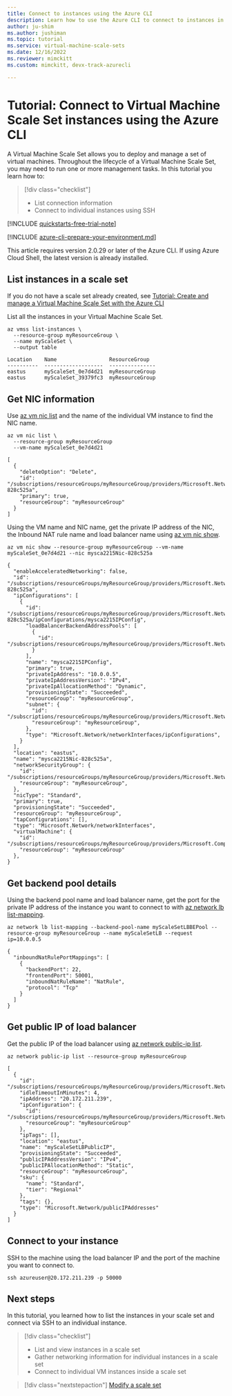 ```yaml
---
title: Connect to instances using the Azure CLI
description: Learn how to use the Azure CLI to connect to instances in your Virtual Machine Scale Set.
author: ju-shim
ms.author: jushiman
ms.topic: tutorial
ms.service: virtual-machine-scale-sets
ms.date: 12/16/2022
ms.reviewer: mimckitt
ms.custom: mimckitt, devx-track-azurecli

---
```


# Tutorial: Connect to Virtual Machine Scale Set instances using the Azure CLI
A Virtual Machine Scale Set allows you to deploy and manage a set of virtual machines. Throughout the lifecycle of a Virtual Machine Scale Set, you may need to run one or more management tasks. In this tutorial you learn how to:

> [!div class="checklist"]
> * List connection information
> * Connect to individual instances using SSH

[!INCLUDE [quickstarts-free-trial-note](~/reusable-content/ce-skilling/azure/includes/quickstarts-free-trial-note.md)]

[!INCLUDE [azure-cli-prepare-your-environment.md](~/reusable-content/azure-cli/azure-cli-prepare-your-environment.md)]

This article requires version 2.0.29 or later of the Azure CLI. If using Azure Cloud Shell, the latest version is already installed. 

## List instances in a scale set
If you do not have a scale set already created, see [Tutorial: Create and manage a Virtual Machine Scale Set with the Azure CLI](tutorial-create-and-manage-cli.md)

List all the instances in your Virtual Machine Scale Set. 

```azurecli-interactive
az vmss list-instances \
  --resource-group myResourceGroup \
  --name myScaleSet \
  --output table
```

```output
Location    Name                 ResourceGroup
----------  -------------------  ---------------
eastus      myScaleSet_0e7d4d21  myResourceGroup
eastus      myScaleSet_39379fc3  myResourceGroup
```

## Get NIC information
Use [az vm nic list](/cli/azure/vm/nic#az-vm-nic-list) and the name of the individual VM instance to find the NIC name.

```azurecli-interactive
az vm nic list \
  --resource-group myResourceGroup
  --vm-name myScaleSet_0e7d4d21
```

```output
[
  {
    "deleteOption": "Delete",
    "id": "/subscriptions/resourceGroups/myResourceGroup/providers/Microsoft.Network/networkInterfaces/mysca2215Nic-828c525a",
    "primary": true,
    "resourceGroup": "myResourceGroup"
  }
]
```

Using the VM name and NIC name, get the private IP address of the NIC, the Inbound NAT rule name and load balancer name using [az vm nic show](/cli/azure/vm/nic#az-vm-nic-show).


```azurecli-interactive
az vm nic show --resource-group myResourceGroup --vm-name myScaleSet_0e7d4d21 --nic mysca2215Nic-828c525a
```

```output
{
  "enableAcceleratedNetworking": false,
  "id": "/subscriptions/resourceGroups/myResourceGroup/providers/Microsoft.Network/networkInterfaces/mysca2215Nic-828c525a",
  "ipConfigurations": [
    {
      "id": "/subscriptions/resourceGroups/myResourceGroup/providers/Microsoft.Network/networkInterfaces/mysca2215Nic-828c525a/ipConfigurations/mysca2215IPConfig",
      "loadBalancerBackendAddressPools": [
        {
          "id": "/subscriptions/resourceGroups/myResourceGroup/providers/Microsoft.Network/loadBalancers/myScaleSetLB/backendAddressPools/myScaleSetLBBEPool",
        }
      ],
      "name": "mysca2215IPConfig",
      "primary": true,
      "privateIpAddress": "10.0.0.5",
      "privateIpAddressVersion": "IPv4",
      "privateIpAllocationMethod": "Dynamic",
      "provisioningState": "Succeeded",
      "resourceGroup": "myResourceGroup",
      "subnet": {
        "id": "/subscriptions/resourceGroups/myResourceGroup/providers/Microsoft.Network/virtualNetworks/myScaleSetVNET/subnets/myScaleSetSubnet",
        "resourceGroup": "myResourceGroup",
      },
      "type": "Microsoft.Network/networkInterfaces/ipConfigurations",
    }
  ],
  "location": "eastus",
  "name": "mysca2215Nic-828c525a",
  "networkSecurityGroup": {
    "id": "/subscriptions/resourceGroups/myResourceGroup/providers/Microsoft.Network/networkSecurityGroups/myScaleSetNSG",
    "resourceGroup": "myResourceGroup",
  },
  "nicType": "Standard",
  "primary": true,
  "provisioningState": "Succeeded",
  "resourceGroup": "myResourceGroup",
  "tapConfigurations": [],
  "type": "Microsoft.Network/networkInterfaces",
  "virtualMachine": {
    "id": "/subscriptions/resourceGroups/myResourceGroup/providers/Microsoft.Compute/virtualMachines/myScaleSet_0e7d4d21",
    "resourceGroup": "myResourceGroup"
  },
}
```

## Get backend pool details
Using the backend pool name and load balancer name, get the port for the private IP address of the instance you want to connect to with [az network lb list-mapping](/cli/azure/network/lb#az-network-lb-list-mapping).

```azurecli-interactive
az network lb list-mapping --backend-pool-name myScaleSetLBBEPool --resource-group myResourceGroup --name myScaleSetLB --request ip=10.0.0.5
```

```output
{
  "inboundNatRulePortMappings": [
    {
      "backendPort": 22,
      "frontendPort": 50001,
      "inboundNatRuleName": "NatRule",
      "protocol": "Tcp"
    }
  ]
}
```

## Get public IP of load balancer
Get the public IP of the load balancer using [az network public-ip list](/cli/azure/network/public-ip#az-network-public-ip-list).

```azurecli-interactive
az network public-ip list --resource-group myResourceGroup
```

```output
[
  {
    "id": "/subscriptions/resourceGroups/myResourceGroup/providers/Microsoft.Network/publicIPAddresses/myScaleSetLBPublicIP",
    "idleTimeoutInMinutes": 4,
    "ipAddress": "20.172.211.239",
    "ipConfiguration": {
      "id": "/subscriptions/resourceGroups/myResourceGroup/providers/Microsoft.Network/loadBalancers/myScaleSetLB/frontendIPConfigurations/loadBalancerFrontEnd",
      "resourceGroup": "myResourceGroup"
    },
    "ipTags": [],
    "location": "eastus",
    "name": "myScaleSetLBPublicIP",
    "provisioningState": "Succeeded",
    "publicIPAddressVersion": "IPv4",
    "publicIPAllocationMethod": "Static",
    "resourceGroup": "myResourceGroup",
    "sku": {
      "name": "Standard",
      "tier": "Regional"
    },
    "tags": {},
    "type": "Microsoft.Network/publicIPAddresses"
  }
]
```

## Connect to your instance

SSH to the machine using the load balancer IP and the port of the machine you want to connect to.

```azurecli-interactive
ssh azureuser@20.172.211.239 -p 50000
```


## Next steps
In this tutorial, you learned how to list the instances in your scale set and connect via SSH to an individual instance.

> [!div class="checklist"]
> * List and view instances in a scale set
> * Gather networking information for individual instances in a scale set
> * Connect to individual VM instances inside a scale set


> [!div class="nextstepaction"]
> [Modify a scale set](tutorial-modify-scale-sets-cli.md)

